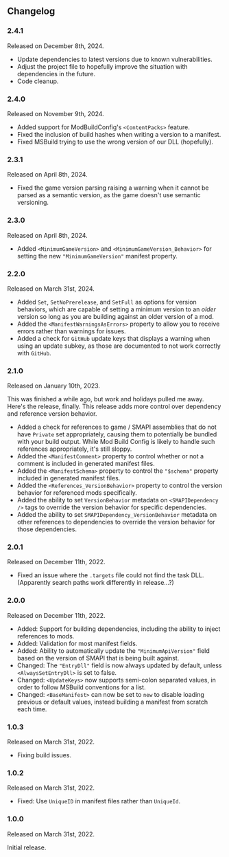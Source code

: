 ## Changelog

### 2.4.1
Released on December 8th, 2024.

* Update dependencies to latest versions due to known vulnerabilities.
* Adjust the project file to hopefully improve the situation with
  dependencies in the future.
* Code cleanup.


### 2.4.0
Released on November 9th, 2024.

* Added support for ModBuildConfig's `<ContentPacks>` feature.
* Fixed the inclusion of build hashes when writing a version to a manifest.
* Fixed MSBuild trying to use the wrong version of our DLL (hopefully).


### 2.3.1
Released on April 8th, 2024.

* Fixed the game version parsing raising a warning when it cannot be parsed
  as a semantic version, as the game doesn't use semantic versioning.


### 2.3.0
Released on April 8th, 2024.

* Added `<MinimumGameVersion>` and `<MinimumGameVersion_Behavior>` for setting
  the new `"MinimumGameVersion"` manifest property.


### 2.2.0
Released on March 31st, 2024.

* Added `Set`, `SetNoPrerelease`, and `SetFull` as options for version behaviors,
  which are capable of setting a minimum version to an *older* version so long as
  you are building against an older version of a mod.
* Added the `<ManifestWarningsAsErrors>` property to allow you to receive errors
  rather than warnings for issues.
* Added a check for `GitHub` update keys that displays a warning when using an
  update subkey, as those are documented to not work correctly with `GitHub`.


### 2.1.0
Released on January 10th, 2023.

This was finished a while ago, but work and holidays pulled me away. Here's
the release, finally. This release adds more control over dependency and
reference version behavior.

* Added a check for references to game / SMAPI assemblies that do not have
  `Private` set appropriately, causing them to potentially be bundled with
  your build output. While Mod Build Config is likely to handle such
  references appropriately, it's still sloppy.
* Added the `<ManifestComment>` property to control whether or not a comment
  is included in generated manifest files.
* Added the `<ManifestSchema>` property to control the `"$schema"` property
  included in generated manifest files.
* Added the `<References_VersionBehavior>` property to control the version
  behavior for referenced mods specifically.
* Added the ability to set `VersionBehavior` metadata on `<SMAPIDependency />`
  tags to override the version behavior for specific dependencies.
* Added the ability to set `SMAPIDependency_VersionBehavior` metadata on
  other references to dependencies to override the version behavior for
  those dependencies.


### 2.0.1
Released on December 11th, 2022.

* Fixed an issue where the `.targets` file could not find the task DLL.
  (Apparently search paths work differently in release...?)


### 2.0.0
Released on December 11th, 2022.

* Added: Support for building dependencies, including the ability to inject
  references to mods.
* Added: Validation for most manifest fields.
* Added: Ability to automatically update the `"MinimumApiVersion"` field based
  on the version of SMAPI that is being built against.
* Changed: The `"EntryDll"` field is now always updated by default, unless
  `<AlwaysSetEntryDll>` is set to false.
* Changed: `<UpdateKeys>` now supports semi-colon separated values, in order to
  follow MSBuild conventions for a list.
* Changed: `<BaseManifest>` can now be set to `new` to disable loading previous or
  default values, instead building a manifest from scratch each time.


### 1.0.3
Released on March 31st, 2022.

* Fixing build issues.


### 1.0.2
Released on March 31st, 2022.

* Fixed: Use `UniqueID` in manifest files rather than `UniqueId`.


### 1.0.0
Released on March 31st, 2022.

Initial release.

